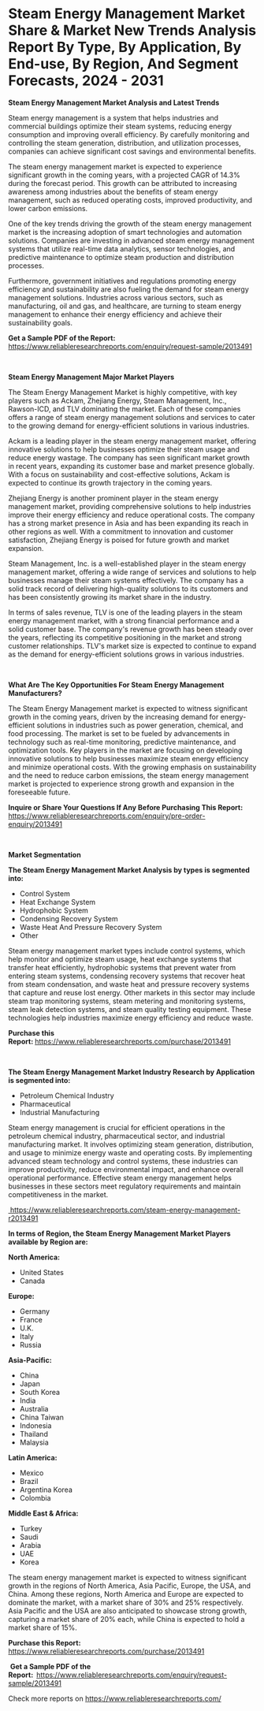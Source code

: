 <p><h1>Steam Energy Management Market Share & Market New Trends Analysis Report By Type, By Application, By End-use, By Region, And Segment Forecasts, 2024 - 2031</h1></p><p><strong>Steam Energy Management Market Analysis and Latest Trends</strong></p>
<p><p>Steam energy management is a system that helps industries and commercial buildings optimize their steam systems, reducing energy consumption and improving overall efficiency. By carefully monitoring and controlling the steam generation, distribution, and utilization processes, companies can achieve significant cost savings and environmental benefits.</p><p>The steam energy management market is expected to experience significant growth in the coming years, with a projected CAGR of 14.3% during the forecast period. This growth can be attributed to increasing awareness among industries about the benefits of steam energy management, such as reduced operating costs, improved productivity, and lower carbon emissions.</p><p>One of the key trends driving the growth of the steam energy management market is the increasing adoption of smart technologies and automation solutions. Companies are investing in advanced steam energy management systems that utilize real-time data analytics, sensor technologies, and predictive maintenance to optimize steam production and distribution processes.</p><p>Furthermore, government initiatives and regulations promoting energy efficiency and sustainability are also fueling the demand for steam energy management solutions. Industries across various sectors, such as manufacturing, oil and gas, and healthcare, are turning to steam energy management to enhance their energy efficiency and achieve their sustainability goals.</p></p>
<p><strong>Get a Sample PDF of the Report:&nbsp;</strong> <a href="https://www.reliableresearchreports.com/enquiry/request-sample/2013491">https://www.reliableresearchreports.com/enquiry/request-sample/2013491</a></p>
<p>&nbsp;</p>
<p><strong>Steam Energy Management Major Market Players</strong></p>
<p><p>The Steam Energy Management Market is highly competitive, with key players such as Ackam, Zhejiang Energy, Steam Management, Inc., Rawson-ICD, and TLV dominating the market. Each of these companies offers a range of steam energy management solutions and services to cater to the growing demand for energy-efficient solutions in various industries.</p><p>Ackam is a leading player in the steam energy management market, offering innovative solutions to help businesses optimize their steam usage and reduce energy wastage. The company has seen significant market growth in recent years, expanding its customer base and market presence globally. With a focus on sustainability and cost-effective solutions, Ackam is expected to continue its growth trajectory in the coming years.</p><p>Zhejiang Energy is another prominent player in the steam energy management market, providing comprehensive solutions to help industries improve their energy efficiency and reduce operational costs. The company has a strong market presence in Asia and has been expanding its reach in other regions as well. With a commitment to innovation and customer satisfaction, Zhejiang Energy is poised for future growth and market expansion.</p><p>Steam Management, Inc. is a well-established player in the steam energy management market, offering a wide range of services and solutions to help businesses manage their steam systems effectively. The company has a solid track record of delivering high-quality solutions to its customers and has been consistently growing its market share in the industry.</p><p>In terms of sales revenue, TLV is one of the leading players in the steam energy management market, with a strong financial performance and a solid customer base. The company's revenue growth has been steady over the years, reflecting its competitive positioning in the market and strong customer relationships. TLV's market size is expected to continue to expand as the demand for energy-efficient solutions grows in various industries.</p></p>
<p>&nbsp;</p>
<p><strong>What Are The Key Opportunities For Steam Energy Management Manufacturers?</strong></p>
<p><p>The Steam Energy Management market is expected to witness significant growth in the coming years, driven by the increasing demand for energy-efficient solutions in industries such as power generation, chemical, and food processing. The market is set to be fueled by advancements in technology such as real-time monitoring, predictive maintenance, and optimization tools. Key players in the market are focusing on developing innovative solutions to help businesses maximize steam energy efficiency and minimize operational costs. With the growing emphasis on sustainability and the need to reduce carbon emissions, the steam energy management market is projected to experience strong growth and expansion in the foreseeable future.</p></p>
<p><strong>Inquire or Share Your Questions If Any Before Purchasing This Report:</strong> <a href="https://www.reliableresearchreports.com/enquiry/pre-order-enquiry/2013491">https://www.reliableresearchreports.com/enquiry/pre-order-enquiry/2013491</a></p>
<p>&nbsp;</p>
<p><strong>Market Segmentation</strong></p>
<p><strong>The Steam Energy Management Market Analysis by types is segmented into:</strong></p>
<p><ul><li>Control System</li><li>Heat Exchange System</li><li>Hydrophobic System</li><li>Condensing Recovery System</li><li>Waste Heat And Pressure Recovery System</li><li>Other</li></ul></p>
<p><p>Steam energy management market types include control systems, which help monitor and optimize steam usage, heat exchange systems that transfer heat efficiently, hydrophobic systems that prevent water from entering steam systems, condensing recovery systems that recover heat from steam condensation, and waste heat and pressure recovery systems that capture and reuse lost energy. Other markets in this sector may include steam trap monitoring systems, steam metering and monitoring systems, steam leak detection systems, and steam quality testing equipment. These technologies help industries maximize energy efficiency and reduce waste.</p></p>
<p><strong>Purchase this Report:&nbsp;</strong><a href="https://www.reliableresearchreports.com/purchase/2013491">https://www.reliableresearchreports.com/purchase/2013491</a></p>
<p>&nbsp;</p>
<p><strong>The Steam Energy Management Market Industry Research by Application is segmented into:</strong></p>
<p><ul><li>Petroleum Chemical Industry</li><li>Pharmaceutical</li><li>Industrial Manufacturing</li></ul></p>
<p><p>Steam energy management is crucial for efficient operations in the petroleum chemical industry, pharmaceutical sector, and industrial manufacturing market. It involves optimizing steam generation, distribution, and usage to minimize energy waste and operating costs. By implementing advanced steam technology and control systems, these industries can improve productivity, reduce environmental impact, and enhance overall operational performance. Effective steam energy management helps businesses in these sectors meet regulatory requirements and maintain competitiveness in the market.</p></p>
<p><a href="https://www.reliableresearchreports.com/steam-energy-management-r2013491">&nbsp;https://www.reliableresearchreports.com/steam-energy-management-r2013491</a></p>
<p><strong>In terms of Region, the Steam Energy Management Market Players available by Region are:</strong></p>
<p>
    <p> <strong> North America: </strong>
        <ul>
            <li>United States</li>
            <li>Canada</li>
        </ul>
        </p> 
    <p> <strong> Europe: </strong>
        <ul>
            <li>Germany</li>
            <li>France</li>
            <li>U.K.</li>
            <li>Italy</li>
            <li>Russia</li>
        </ul>
        </p> 
    <p> <strong> Asia-Pacific: </strong>
        <ul>
            <li>China</li>
            <li>Japan</li>
            <li>South Korea</li>
            <li>India</li>
            <li>Australia</li>
            <li>China Taiwan</li>
            <li>Indonesia</li>
            <li>Thailand</li>
            <li>Malaysia</li>
        </ul>
        </p> 
    <p> <strong> Latin America: </strong>
        <ul>
            <li>Mexico</li>
            <li>Brazil</li>
            <li>Argentina Korea</li>
            <li>Colombia</li>
        </ul>
        </p> 
    <p> <strong> Middle East & Africa: </strong>
        <ul>
            <li>Turkey</li>
            <li>Saudi</li>
            <li>Arabia</li>
            <li>UAE</li>
            <li>Korea</li>
        </ul>
    </p>
    </p>
<p><p>The steam energy management market is expected to witness significant growth in the regions of North America, Asia Pacific, Europe, the USA, and China. Among these regions, North America and Europe are expected to dominate the market, with a market share of 30% and 25% respectively. Asia Pacific and the USA are also anticipated to showcase strong growth, capturing a market share of 20% each, while China is expected to hold a market share of 15%.</p></p>
<p><strong>Purchase this Report: </strong><a href="https://www.reliableresearchreports.com/purchase/2013491">https://www.reliableresearchreports.com/purchase/2013491</a></p>
<p>&nbsp;<strong>Get a Sample PDF of the Report:&nbsp;&nbsp;</strong><a href="https://www.reliableresearchreports.com/enquiry/request-sample/2013491">https://www.reliableresearchreports.com/enquiry/request-sample/2013491</a></p>
<p><strong></strong></p>
<p>Check more reports on <a href="https://www.reliableresearchreports.com/">https://www.reliableresearchreports.com/</a></p>